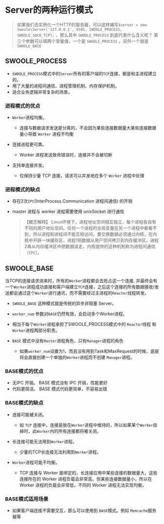 <!--
 * @Descripttion: Server的两种运行模式
 * @Author: tacks321@qq.com
 * @Date: 2021-01-21 16:40:27
 * @LastEditTime: 2021-01-21 17:35:42
-->

# Server的两种运行模式
> 如果我们去实例化一个HTTP的服务器，可以这样编写`$server = new Swoole\Server('127.0.0.1', 9501, SWOOLE_PROCESS, SWOOLE_SOCK_TCP);` ，那么其中 `SWOOLE_PROCESS` 到底代表什么含义呢？ 第三个参数可以填两个常量值，一个是 `SWOOLE_PROCESS` ，另外一个就是 `SWOOLE_BASE`


## SWOOLE_PROCESS

- `SWOOLE_PROCESS`模式中的`Server`所有的客户端的`TCP`连接，都是和主进程建立的。
- 用了大量的进程间通信、进程管理机制、内存保护机制。
- 适合业务逻辑非常复杂的场景。

### 进程模式的优点

- `Worker`进程均衡。
    - 连接与数据请求发送是分离的，不会因为某些连接数据量大某些连接数据量小导致 `Worker` 进程不均衡

- 连接进程更可靠。
    - Worker 进程发送致命错误时，连接并不会被切断
    
- 支持单连接并发。
    - 仅保持少量 TCP 连接，请求可以并发地在多个 `Worker` 进程中处理

### 进程模式的缺点

- 存在2次`IPC`(InterProcess Communication 进程间通信) 的开销
- master 进程与 worker 进程需要使用 unixSocket 进行通信

    > 【概念解释】 Linux环境下，进程地址空间相互独立，每个进程各自有不同的用户地址空间。任何一个进程的全局变量在另一个进程中都看不到，所以进程和进程间不能互相访问，要交换数据必须通过内核，在内核中开辟一块缓存区，进程1把数据从用户空间拷贝到内存缓冲区，进程2再从内存缓冲区中把数据读走，内核提供的这种机制称为进程间通信（`IPC`）。


## SWOOLE_BASE

当TCP的连接请求进来时，所有的`Worker`进程都会去抢占这一个连接, 并最终会有一个`Worker`进程成功直接和客户端建立`TCP`连接，之后这个连接的所有数据接收/发送都会通过这个`Worker`进行通讯，而不需要经过主进程的`Reactor`线程转发。

- `SWOOLE_BASE` 这种模式就是传统的异步非阻塞 Server。

- `worker_num`  参数对`BASE`仍然有效，会启动多个Worker进程。

- 相当于每个`Worker`进程承担了SWOOLE_PROCESS模式中的 `Reactor`线程 和 `Worker`进程两部分职责。

- `BASE` 模式中没有`Master`进程角色，只有`Manager`进程的角色
    - 如果`worker_num`设置为1，而且没有用到Task和MaxRequest的时候，底层将会直接创建一个单独的`Worker`进程而不创建 `Manager`进程。


### BASE模式的优点

- 无IPC 开销。  BASE 模式没有 IPC 开销，性能更好
- 代码更简洁。  BASE 模式代码更简单，不容易出错

### BASE模式的缺点

- 连接可能被关闭。
    - 如 `TCP` 连接中，连接是放在`Worker`进程中维持的，所以如果某个`Worker`挂掉时，此`Worker`内的所有连接都将被关闭。

- 长连接可能无法用到`Worker`进程。
    - 少量的TCP长连接无法利用到`Worker`进程。
    
- `Worker`进程可能不均衡。
    - TCP 连接与 Worker 是绑定的，长连接应用中某些连接的数据量大，这些连接所在的 Worker 进程负载会非常高。但某些连接数据量小，所以在 Worker 进程的负载会非常低，不同的 Worker 进程无法实现均衡。

### BASE模式适用场景

- 如果客户端连接不需要交互，那么可以使用到 `BASE`模式。例如 `Memcache`服务器等